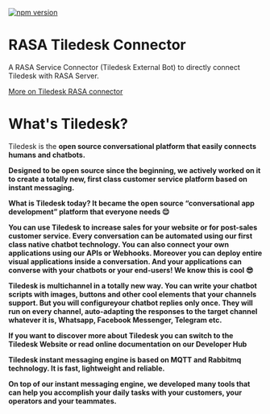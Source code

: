 [![npm version](https://badge.fury.io/js/%40tiledesk%2Ftiledesk-rasa-connector.svg)](https://badge.fury.io/js/%40tiledesk%2Ftiledesk-rasa-connector)

# RASA Tiledesk Connector
A RASA Service Connector (Tiledesk External Bot) to directly connect Tiledesk with RASA Server.

[More on Tiledesk RASA connector](https://tiledesk.com/2022/07/15/rasa-chatbots-are-onboard/)

# What's Tiledesk?
Tiledesk is the <b>open source conversational platform<b> that easily connects humans and chatbots.

Designed to be open source since the beginning, we actively worked on it to create a totally new, first class customer service platform based on instant messaging.

What is Tiledesk today? It became the open source “conversational app development” platform that everyone needs 😌

You can use Tiledesk to increase sales for your website or for post-sales customer service. Every conversation can be automated using our first class native chatbot technology. You can also connect your own applications using our APIs or Webhooks. Moreover you can deploy entire visual applications inside a conversation. And your applications can converse with your chatbots or your end-users! We know this is cool 😎

Tiledesk is multichannel in a totally new way. You can write your chatbot scripts with images, buttons and other cool elements that your channels support. But you will configureyour chatbot replies only once. They will run on every channel, auto-adapting the responses to the target channel whatever it is, Whatsapp, Facebook Messenger, Telegram etc.

If you want to discover more about Tiledesk you can switch to the Tiledesk Website or read online documentation on our Developer Hub

Tiledesk instant messaging engine is based on MQTT and Rabbitmq technology. It is fast, lightweight and reliable.

On top of our instant messaging engine, we developed many tools that can help you accomplish your daily tasks with your customers, your operators and your teammates.
